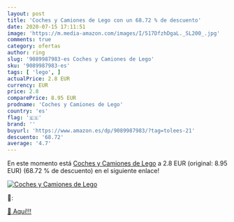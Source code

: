 ```yaml
---
layout: post
title: 'Coches y Camiones de Lego con un 68.72 % de descuento'
date: 2020-07-15 17:11:51
image: 'https://m.media-amazon.com/images/I/517DfzhDgaL._SL200_.jpg'
comments: true
category: ofertas
author: ring
slug: '9089987983-es Coches y Camiones de Lego'
sku: '9089987983-es'
tags: [ 'lego', ]
actualPrice: 2.8 EUR
currency: EUR
price: 2.8
comparePrice: 8.95 EUR
prodname: 'Coches y Camiones de Lego'
country: 'es'
flag: '🇪🇸'
brand: ''
buyurl: 'https://www.amazon.es/dp/9089987983/?tag=tolees-21'
descuento: '68.72'
average: '4.7'
---
```


En este momento está [Coches y Camiones de Lego](https://www.amazon.es/dp/9089987983/?tag=tolees-21) a 2.8 EUR (original: 8.95 EUR) (68.72 %  de descuento) en el siguiente enlace!

[![Coches y Camiones de Lego](https://m.media-amazon.com/images/I/517DfzhDgaL._SL200_.jpg)](https://www.amazon.es/dp/9089987983/?tag=tolees-21)

🔎:


[🛒 Aquí!!!](https://www.amazon.es/dp/9089987983/?tag=tolees-21)
